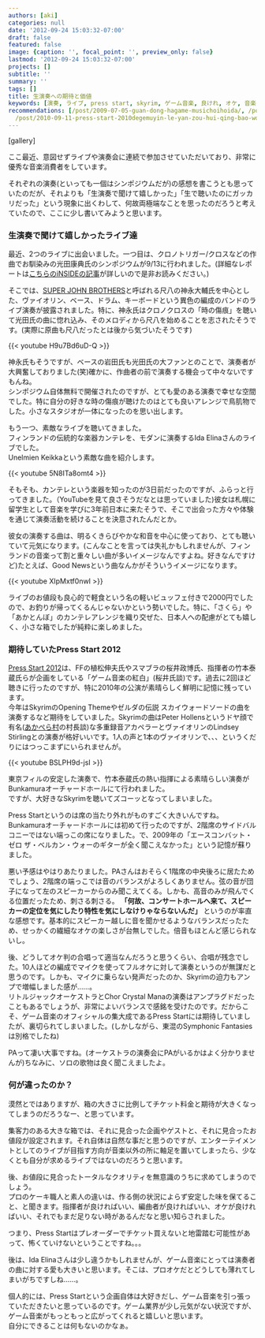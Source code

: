 ```yaml
---
authors: [aki]
categories: null
date: '2012-09-24 15:03:32-07:00'
draft: false
featured: false
image: {caption: '', focal_point: '', preview_only: false}
lastmod: '2012-09-24 15:03:32-07:00'
projects: []
subtitle: ''
summary: ''
tags: []
title: 生演奏への期待と価値
keywords: [演奏, ライブ, press start, skyrim, ゲーム音楽, 良けれ, オケ, 音楽, シンポジウム, 期待]
recommendations: [/post/2009-07-05-guan-dong-hagame-musichoihoida/, /post/2012-10-04-finlandnochuan-tong-de-nale-qi-kanterewomodanniyan-zou-suruida-elina/,
  /post/2010-09-11-press-start-2010degemuyin-le-yan-zou-hui-qing-bao-wogetutosita/]
---
```


[gallery]

ここ最近、意図せずライブや演奏会に連続で参加させていただいており、非常に優秀な音楽消費者をしています。

それぞれの演奏(といっても一個はシンポジウムだが)の感想を書こうとも思っていたのだが、それよりも「生演奏で聞けて嬉しかった」「生で聴いたのにガッカリだった」という現象に出くわして、何故両極端なことを思ったのだろうと考えていたので、ここに少し書いてみようと思います。

### 生演奏で聞けて嬉しかったライブ達
最近、2つのライブに出会いました。一つ目は、クロノトリガー/クロスなどの作曲でお馴染みの光田康典氏のシンポジウムが9/13に行われました。(詳細なレポートは[こちらのiNSIDEの記事](http://www.inside-games.jp/article/2012/09/23/59999.html)が詳しいので是非お読みください。)

そこでは、[SUPER JOHN BROTHERS](http://www.daisukekaminaga.com/portfolio/portfolio/02-super_john_brothers/index.html)と呼ばれる尺八の神永大輔氏を中心とした、ヴァイオリン、ベース、ドラム、キーボードという異色の編成のバンドのライブ演奏が披露されました。特に、神永氏はクロノクロスの「時の傷痕」を聴いて光田氏の曲に惚れ込み、そのメロディから尺八を始めることを志されたそうです。(実際に原曲も尺八だったとは後から気づいたそうです)

{{< youtube H9u7Bd6uD-Q >}}

神永氏もそうですが、ベースの岩田氏も光田氏の大ファンとのことで、演奏者が大興奮しておりました(笑)確かに、作曲者の前で演奏する機会って中々ないですもんね。  
シンポジウム自体無料で開催されたのですが、とても愛のある演奏で幸せな空間でした。特に自分の好きな時の傷痕が聴けたのはとても良いアレンジで鳥肌物でした。小さなスタジオが一体になったのを思い出します。

もう一つ、素敵なライブを聴いてきました。  
フィンランドの伝統的な楽器カンテレを、モダンに演奏するIda Elinaさんのライブでした。  
Unelmien Keikkaという素敵な曲を紹介します。

{{< youtube 5N8ITa8omt4 >}}

そもそも、カンテレという楽器を知ったのが3日前だったのですが、ふらっと行ってきました。（YouTubeを見て良さそうだなとは思っていました)彼女は札幌に留学生として音楽を学びに3年前日本に来たそうで、そこで出会った方々や体験を通じて演奏活動を続けることを決意されたんだとか。

彼女の演奏する曲は、明るくきらびやかな和音を中心に使っており、とても聴いていて元気になります。(こんなことを言っては失礼かもしれませんが、フィンランドの音楽って割と重々しい曲が多いイメージなんですよね。好きなんですけど)たとえば、Good Newsという曲なんかがそういうイメージになります。

{{< youtube XIpMxtf0nwI >}}

ライブのお値段も良心的で軽食という名の軽いビュッフェ付きで2000円でしたので、お釣りが帰ってくるんじゃないかという勢いでした。特に、「さくら」や「あかとんぼ」のカンテレアレンジを織り交ぜた、日本人への配慮がとても嬉しく、小さな箱でしたが純粋に楽しめました。

### 期待していたPress Start 2012
[Press Start 2012](http://www.famitsu.com/famiweb/pressstart/)は、FFの植松伸夫氏やスマブラの桜井政博氏、指揮者の竹本泰蔵氏らが企画をしている「ゲーム音楽の紅白」(桜井氏談)です。過去に2回ほど聴きに行ったのですが、特に2010年の公演が素晴らしく鮮明に記憶に残っています。  
今年はSkyrimのOpening Themeやゼルダの伝説 スカイウォードソードの曲を演奏するなど期待をしていました。Skyrimの曲はPeter Hollensというドヤ顔で有名([あかぺら村](http://acappellavillage.blog103.fc2.com/)の村長談)な多重録音アカペラーとヴァイオリンのLindsey Stirlingとの演奏が格好いいです。1人の声と1本のヴァイオリンで、、、というくだりにはつっこまずにいられませんが。

{{< youtube BSLPH9d-jsI >}}

東京フィルの安定した演奏で、竹本泰蔵氏の熱い指揮による素晴らしい演奏がBunkamuraオーチャードホールにて行われました。  
ですが、大好きなSkyrimを聴いてズコーッとなってしまいました。

Press Startというのは席の当たり外れがものすごく大きいんですね。Bunkamuraオーチャードホールには初めて行ったのですが、2階席のサイドバルコニーではない端っこの席になりました。で、2009年の「エースコンバット・ゼロ ザ・ベルカン・ウォーのギターが全く聞こえなかった」という記憶が蘇りました。

悪い予感はやはりあたりました。PAさんはおそらく1階席の中央後ろに居たためでしょう、2階席の端っこでは音のバランスがよろしくありません。弦の音が団子になって左のスピーカーからのみ聞こえてくる。しかも、高音のみが飛んでくる位置だったため、刺さる刺さる。 **「何故、コンサートホールへ来て、スピーカーの定位を気にしたり特性を気にしなけりゃならないんだ」** というのが率直な感想です。基本的にスピーカー越しに音を聞かせるようなバランスだったため、せっかくの繊細なオケの楽しさが台無しでした。倍音もほとんど感じられないし。

後、どうしてオケ判の合唱って適当なんだろうと思うくらい、合唱が残念でした。10人ほどの編成でマイクを使ってフルオケに対して演奏というのが無謀だと思うのです。しかも、マイクに乗らない発声だったのか、Skyrimの迫力もアンプで増幅しました感が……。  
リトルジャックオーケストラとChor Crystal Manaの演奏はアンプラグドだったこともあるでしょうが、非常によいバランスで感銘を受けたのです。だからこそ、ゲーム音楽のオフィシャルの集大成であるPress Startには期待していましたが、裏切られてしまいました。(しかしながら、東混のSymphonic Fantasiesは別格でしたね)

PAって凄い大事ですね。(オーケストラの演奏会にPAがいるかはよく分かりませんが)ちなみに、ソロの歌物は良く聞こえましたよ。

### 何が違ったのか？
漠然とではありますが、箱の大きさに比例してチケット料金と期待が大きくなってしまうのだろうなー、と思っています。

集客力のある大きな箱では、それに見合った企画やゲストと、それに見合ったお値段が設定されます。それ自体は自然な事だと思うのですが、エンターテイメントとしてのライブが目指す方向が音楽以外の所に軸足を置いてしまったら、少なくとも自分が求めるライブではないのだろうと思います。

後、お値段に見合ったトータルなクオリティを無意識のうちに求めてしまうのでしょう。  
プロのケーキ職人と素人の違いは、作る側の状況によらず安定した味を保てること、と聞きます。指揮者が良ければいい、編曲者が良ければいい、オケが良ければいい、それでもまだ足りない時があるんだなと思い知らされました。

つまり、Press Startはプレオーダーでチケット買えないと地雷踏む可能性があって、怖くていけないということですね。。。

後は、Ida Elinaさんは少し違うかもしれませんが、ゲーム音楽にとっては演奏者の曲に対する愛も大きいと思います。そこは、プロオケだとどうしても薄れてしまいがちですしね……。

個人的には、Press Startという企画自体は大好きだし、ゲーム音楽を引っ張っていただきたいと思っているのです。ゲーム業界が少し元気がない状況ですが、ゲーム音楽がもっともっと広がってくれると嬉しいと思います。  
自分にできることは何もないのかなぁ。